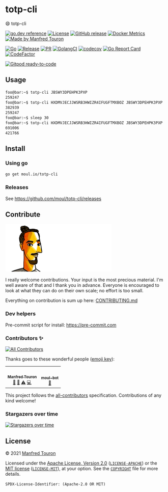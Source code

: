 # totp-cli

:smile: totp-cli

[![go.dev reference](https://img.shields.io/badge/go.dev-reference-007d9c?logo=go&logoColor=white)](https://pkg.go.dev/moul.io/totp-cli)
[![License](https://img.shields.io/badge/license-Apache--2.0%20%2F%20MIT-%2397ca00.svg)](https://github.com/moul/totp-cli/blob/main/COPYRIGHT)
[![GitHub release](https://img.shields.io/github/release/moul/totp-cli.svg)](https://github.com/moul/totp-cli/releases)
[![Docker Metrics](https://images.microbadger.com/badges/image/moul/totp-cli.svg)](https://microbadger.com/images/moul/totp-cli)
[![Made by Manfred Touron](https://img.shields.io/badge/made%20by-Manfred%20Touron-blue.svg?style=flat)](https://manfred.life/)

[![Go](https://github.com/moul/totp-cli/workflows/Go/badge.svg)](https://github.com/moul/totp-cli/actions?query=workflow%3AGo)
[![Release](https://github.com/moul/totp-cli/workflows/Release/badge.svg)](https://github.com/moul/totp-cli/actions?query=workflow%3ARelease)
[![PR](https://github.com/moul/totp-cli/workflows/PR/badge.svg)](https://github.com/moul/totp-cli/actions?query=workflow%3APR)
[![GolangCI](https://golangci.com/badges/github.com/moul/totp-cli.svg)](https://golangci.com/r/github.com/moul/totp-cli)
[![codecov](https://codecov.io/gh/moul/totp-cli/branch/main/graph/badge.svg)](https://codecov.io/gh/moul/totp-cli)
[![Go Report Card](https://goreportcard.com/badge/moul.io/totp-cli)](https://goreportcard.com/report/moul.io/totp-cli)
[![CodeFactor](https://www.codefactor.io/repository/github/moul/totp-cli/badge)](https://www.codefactor.io/repository/github/moul/totp-cli)

[![Gitpod ready-to-code](https://img.shields.io/badge/Gitpod-ready--to--code-blue?logo=gitpod)](https://gitpod.io/#https://github.com/moul/totp-cli)

## Usage

[embedmd]:# (.tmp/usage.txt console)
```console
foo@bar:~$ totp-cli JBSWY3DPEHPK3PXP
259247
foo@bar:~$ totp-cli HXDMVJECJJWSRB3HWIZR4IFUGFTMXBOZ JBSWY3DPEHPK3PXP
382939
259247
foo@bar:~$ sleep 30
foo@bar:~$ totp-cli HXDMVJECJJWSRB3HWIZR4IFUGFTMXBOZ JBSWY3DPEHPK3PXP
691006
421766
```

## Install

### Using go

```sh
go get moul.io/totp-cli
```

### Releases

See https://github.com/moul/totp-cli/releases

## Contribute

![Contribute <3](https://raw.githubusercontent.com/moul/moul/main/contribute.gif)

I really welcome contributions.
Your input is the most precious material.
I'm well aware of that and I thank you in advance.
Everyone is encouraged to look at what they can do on their own scale;
no effort is too small.

Everything on contribution is sum up here: [CONTRIBUTING.md](./CONTRIBUTING.md)

### Dev helpers

Pre-commit script for install: https://pre-commit.com

### Contributors ✨

<!-- ALL-CONTRIBUTORS-BADGE:START - Do not remove or modify this section -->
[![All Contributors](https://img.shields.io/badge/all_contributors-2-orange.svg)](#contributors)
<!-- ALL-CONTRIBUTORS-BADGE:END -->

Thanks goes to these wonderful people ([emoji key](https://allcontributors.org/docs/en/emoji-key)):

<!-- ALL-CONTRIBUTORS-LIST:START - Do not remove or modify this section -->
<!-- prettier-ignore-start -->
<!-- markdownlint-disable -->
<table>
  <tr>
    <td align="center"><a href="http://manfred.life"><img src="https://avatars1.githubusercontent.com/u/94029?v=4" width="100px;" alt=""/><br /><sub><b>Manfred Touron</b></sub></a><br /><a href="#maintenance-moul" title="Maintenance">🚧</a> <a href="https://github.com/moul/totp-cli/commits?author=moul" title="Documentation">📖</a> <a href="https://github.com/moul/totp-cli/commits?author=moul" title="Tests">⚠️</a> <a href="https://github.com/moul/totp-cli/commits?author=moul" title="Code">💻</a></td>
    <td align="center"><a href="https://manfred.life/moul-bot"><img src="https://avatars1.githubusercontent.com/u/41326314?v=4" width="100px;" alt=""/><br /><sub><b>moul-bot</b></sub></a><br /><a href="#maintenance-moul-bot" title="Maintenance">🚧</a></td>
  </tr>
</table>

<!-- markdownlint-enable -->
<!-- prettier-ignore-end -->
<!-- ALL-CONTRIBUTORS-LIST:END -->

This project follows the [all-contributors](https://github.com/all-contributors/all-contributors)
specification. Contributions of any kind welcome!

### Stargazers over time

[![Stargazers over time](https://starchart.cc/moul/totp-cli.svg)](https://starchart.cc/moul/totp-cli)

## License

© 2021   [Manfred Touron](https://manfred.life)

Licensed under the [Apache License, Version 2.0](https://www.apache.org/licenses/LICENSE-2.0)
([`LICENSE-APACHE`](LICENSE-APACHE)) or the [MIT license](https://opensource.org/licenses/MIT)
([`LICENSE-MIT`](LICENSE-MIT)), at your option.
See the [`COPYRIGHT`](COPYRIGHT) file for more details.

`SPDX-License-Identifier: (Apache-2.0 OR MIT)`
